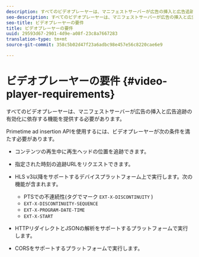 ```yaml
---
description: すべてのビデオプレーヤーは、マニフェストサーバーが広告の挿入と広告追跡の有効化に依存する機能を提供する必要があります。
seo-description: すべてのビデオプレーヤーは、マニフェストサーバーが広告の挿入と広告追跡の有効化に依存する機能を提供する必要があります。
seo-title: ビデオプレーヤーの要件
title: ビデオプレーヤーの要件
uuid: 29593d67-2901-4d9e-a08f-23c8a7667283
translation-type: tm+mt
source-git-commit: 358c5b02d47f23a6adbc98e457e56c8220cae6e9

---
```



# ビデオプレーヤーの要件 {#video-player-requirements}

すべてのビデオプレーヤーは、マニフェストサーバーが広告の挿入と広告追跡の有効化に依存する機能を提供する必要があります。

Primetime ad insertion APIを使用するには、ビデオプレーヤーが次の条件を満たす必要があります。

* コンテンツの再生中に再生ヘッドの位置を追跡できます。
* 指定された時刻の追跡URLをリクエストできます。
* HLS v3以降をサポートするデバイスプラットフォーム上で実行します。次の機能が含まれます。

   * PTSでの不連続性(タグでマーク `EXT-X-DISCONTINUITY` )
   * `EXT-X-DISCONTINUITY-SEQUENCE`
   * `EXT-X-PROGRAM-DATE-TIME`
   * `EXT-X-START`

* HTTPリダイレクトとJSONの解析をサポートするプラットフォームで実行します。
* CORSをサポートするプラットフォームで実行します。